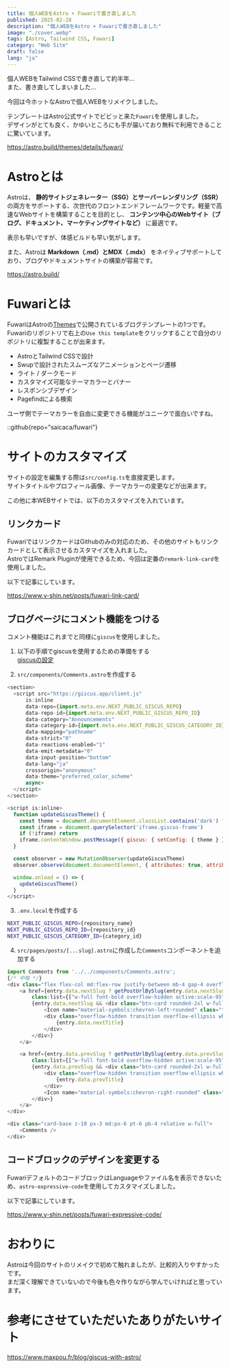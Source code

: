 ```yaml
---
title: 個人WEBをAstro + Fuwariで書き直しました
published: 2025-02-28
description: "個人WEBをAstro + Fuwariで書き直しました"
image: "./cover.webp"
tags: [Astro, Tailwind CSS, Fuwari]
category: "Web Site"
draft: false
lang: "ja"
---
```


個人WEBをTailwind CSSで書き直して約半年...  
また、書き直してしまいました...

今回は今ホットなAstroで個人WEBをリメイクしました。

テンプレートはAstro公式サイトでビビッと来た`Fuwari`を使用しました。  
デザインがとても良く、かゆいところにも手が届いており無料で利用できることに驚いています。

https://astro.build/themes/details/fuwari/

# Astroとは

Astroは、 **静的サイトジェネレーター（SSG）とサーバーレンダリング（SSR）** の両方をサポートする、次世代のフロントエンドフレームワークです。軽量で高速なWebサイトを構築することを目的とし、 **コンテンツ中心のWebサイト（ブログ、ドキュメント、マーケティングサイトなど）** に最適です。

表示も早いですが、体感ビルドも早い気がします。

また、Astroは **Markdown（.md）とMDX（.mdx）** をネイティブサポートしており、ブログやドキュメントサイトの構築が容易です。

https://astro.build/

# Fuwariとは

FuwariはAstroの[Themes](https://astro.build/themes/)で公開されているブログテンプレートの1つです。  
Fuwariのリポジトリで右上の`Use this template`をクリックすることで自分のリポジトリに複製することが出来ます。

- AstroとTailwind CSSで設計
- Swupで設計されたスムーズなアニメーションとページ遷移
- ライト / ダークモード
- カスタマイズ可能なテーマカラーとバナー
- レスポンシブデザイン
- Pagefindによる検索

ユーザ側でテーマカラーを自由に変更できる機能がユニークで面白いですね。

::github{repo="saicaca/fuwari"}

# サイトのカスタマイズ

サイトの設定を編集する際は`src/config.ts`を直接変更します。  
サイトタイトルやプロフィール画像、テーマカラーの変更などが出来ます。

この他に本WEBサイトでは、以下のカスタマイズを入れています。

## リンクカード

FuwariではリンクカードはGithubのみの対応のため、その他のサイトもリンクカードとして表示させるカスタマイズを入れました。  
AstroではRemark Pluginが使用できるため、今回は定番の`remark-link-card`を使用しました。

以下で記事にしています。

https://www.y-shin.net/posts/fuwari-link-card/

## ブログページにコメント機能をつける

コメント機能はこれまでと同様に`giscus`を使用しました。

1. 以下の手順でgiscusを使用するための準備をする  
   [giscusの設定](/posts/giscus-nextjs/#giscusの設定)

2. `src/components/Comments.astro`を作成する

```javascript title="Comments.astro"
<section>
  <script src="https://giscus.app/client.js"
      is:inline
      data-repo={import.meta.env.NEXT_PUBLIC_GISCUS_REPO}
      data-repo-id={import.meta.env.NEXT_PUBLIC_GISCUS_REPO_ID}
      data-category="Announcements"
      data-category-id={import.meta.env.NEXT_PUBLIC_GISCUS_CATEGORY_ID}
      data-mapping="pathname"
      data-strict="0"
      data-reactions-enabled="1"
      data-emit-metadata="0"
      data-input-position="bottom"
      data-lang="ja"
      crossorigin="anonymous"
      data-theme="preferred_color_scheme"
      async>
  </script>
</section>

<script is:inline>
  function updateGiscusTheme() {
    const theme = document.documentElement.classList.contains('dark') ? 'dark' : 'light'
    const iframe = document.querySelector('iframe.giscus-frame')
    if (!iframe) return
    iframe.contentWindow.postMessage({ giscus: { setConfig: { theme } } }, 'https://giscus.app')
  }

  const observer = new MutationObserver(updateGiscusTheme)
  observer.observe(document.documentElement, { attributes: true, attributeFilter: ['class'] })

  window.onload = () => {
    updateGiscusTheme()
  }
</script>
```

3. `.env.local`を作成する

```bash title=".env.local"
NEXT_PUBLIC_GISCUS_REPO={repository_name}
NEXT_PUBLIC_GISCUS_REPO_ID={repository_id}
NEXT_PUBLIC_GISCUS_CATEGORY_ID={category_id}
```

4. `src/pages/posts/[...slug].astro`に作成した`Comments`コンポーネントを追加する

```javascript title="[...slug].astro" ins={1, 25-27}
import Comments from '../../components/Comments.astro';
{/* 中略 */}
<div class="flex flex-col md:flex-row justify-between mb-4 gap-4 overflow-hidden w-full">
    <a href={entry.data.nextSlug ? getPostUrlBySlug(entry.data.nextSlug) : "#"}
        class:list={["w-full font-bold overflow-hidden active:scale-95", {"pointer-events-none": !entry.data.nextSlug}]}>
        {entry.data.nextSlug && <div class="btn-card rounded-2xl w-full h-[3.75rem] max-w-full px-4 flex items-center !justify-start gap-4" >
            <Icon name="material-symbols:chevron-left-rounded" class="text-[2rem] text-[var(--primary)]" />
            <div class="overflow-hidden transition overflow-ellipsis whitespace-nowrap max-w-[calc(100%_-_3rem)] text-black/75 dark:text-white/75">
                {entry.data.nextTitle}
            </div>
        </div>}
    </a>

    <a href={entry.data.prevSlug ? getPostUrlBySlug(entry.data.prevSlug) : "#"}
        class:list={["w-full font-bold overflow-hidden active:scale-95", {"pointer-events-none": !entry.data.prevSlug}]}>
        {entry.data.prevSlug && <div class="btn-card rounded-2xl w-full h-[3.75rem] max-w-full px-4 flex items-center !justify-end gap-4">
            <div class="overflow-hidden transition overflow-ellipsis whitespace-nowrap max-w-[calc(100%_-_3rem)] text-black/75 dark:text-white/75">
                {entry.data.prevTitle}
            </div>
            <Icon name="material-symbols:chevron-right-rounded" class="text-[2rem] text-[var(--primary)]" />
        </div>}
    </a>
</div>

<div class="card-base z-10 px-3 md:px-6 pt-6 pb-4 relative w-full">
    <Comments />
</div>
```

## コードブロックのデザインを変更する

FuwariデフォルトのコードブロックはLanguageやファイル名を表示できないため、`astro-expressive-code`を使用してカスタマイズしました。

以下で記事にしています。

https://www.y-shin.net/posts/fuwari-expressive-code/

# おわりに

Astroは今回のサイトのリメイクで初めて触れましたが、比較的入りやすかったです。  
まだ深く理解できていないので今後も色々作りながら学んでいければと思っています。

# 参考にさせていただいたありがたいサイト

https://www.maxpou.fr/blog/giscus-with-astro/
